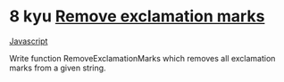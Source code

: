 # 8 kyu [Remove exclamation marks](https://www.codewars.com/kata/57a0885cbb9944e24c00008e)

<!-- START LANGUAGE_LINKS -->

[Javascript](./javascript.js)

<!-- END LANGUAGE_LINKS -->

Write function RemoveExclamationMarks which removes all exclamation marks from a given string.

